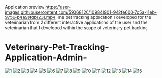 Application preview
https://user-images.githubusercontent.com/59068120/109841901-942fe600-7c5a-11eb-9750-b4a98fdb1231.mp4
The pet tracking application I developed for the veterinarian from 2 different interactive applications of the user and the veterinarian that I developed within the scope of veterinary pet tracking


# Veterinary-Pet-Tracking-Application-Admin-
![1](https://user-images.githubusercontent.com/59068120/109842450-26d08500-7c5b-11eb-9275-d8f73d04ed35.JPG)
![2](https://user-images.githubusercontent.com/59068120/109842453-2801b200-7c5b-11eb-98ff-8e0bed2604b2.JPG)
![3](https://user-images.githubusercontent.com/59068120/109842454-2801b200-7c5b-11eb-8fa5-0463c69e22de.JPG)
![4](https://user-images.githubusercontent.com/59068120/109842455-2801b200-7c5b-11eb-8e1c-c0487015dbaa.JPG)
![5](https://user-images.githubusercontent.com/59068120/109842459-289a4880-7c5b-11eb-8f42-f1a30b719863.JPG)
![6](https://user-images.githubusercontent.com/59068120/109842462-2932df00-7c5b-11eb-8200-29cefb47b1c2.JPG)
![7](https://user-images.githubusercontent.com/59068120/109842465-2932df00-7c5b-11eb-840f-b1e1c8a2cf12.JPG)
![8](https://user-images.githubusercontent.com/59068120/109842470-2932df00-7c5b-11eb-9883-146d22a0aa23.JPG)
![9](https://user-images.githubusercontent.com/59068120/109842476-29cb7580-7c5b-11eb-9d93-ff74cf27e1b2.JPG)
![10](https://user-images.githubusercontent.com/59068120/109842478-29cb7580-7c5b-11eb-9328-5baf7eb3ff04.JPG)
![11](https://user-images.githubusercontent.com/59068120/109842479-2a640c00-7c5b-11eb-8897-0b624a15715c.JPG)
![12](https://user-images.githubusercontent.com/59068120/109842480-2a640c00-7c5b-11eb-9b5b-eba88b5c74e3.JPG)
![13](https://user-images.githubusercontent.com/59068120/109842481-2afca280-7c5b-11eb-9206-4ebf13bcdfcf.JPG)
![14](https://user-images.githubusercontent.com/59068120/109842483-2afca280-7c5b-11eb-8735-5342c99a7579.JPG)
![15](https://user-images.githubusercontent.com/59068120/109842486-2b953900-7c5b-11eb-923b-6fa3142bd7a6.JPG)

